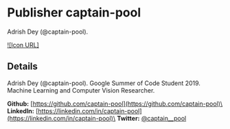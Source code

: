 # Publisher captain-pool
Adrish Dey (@captain-pool).

[![Icon URL]](https://avatars2.githubusercontent.com/u/13994201)

## Details
Adrish Dey (@captain-pool).
Google Summer of Code Student 2019.
Machine Learning and Computer Vision Researcher.

**Github:** [https://github.com/captain-pool](https://github.com/captain-pool)\
**LinkedIn:** [https://linkedin.com/in/captain-pool](https://linkedin.com/in/captain-pool)\
**Twitter:** [@captain__pool](https://twitter.com/captain__pool)
